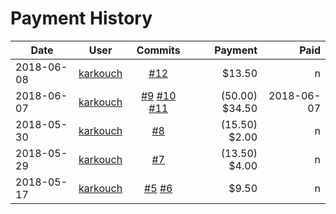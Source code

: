 # Payment History


| Date | User  | Commits | Payment | Paid |
| --- | --- | :---: |---: | ---: |
| 2018-06-08 | [karkouch](https://github.com/karkouch) | [#12](https://github.com/netserva/hcp/pull/12) | $13.50 | n
| 2018-06-07 | [karkouch](https://github.com/karkouch) | [#9](https://github.com/netserva/hcp/pull/9) [#10](https://github.com/netserva/hcp/pull/10) [#11](https://github.com/netserva/hcp/pull/11)| (50.00) $34.50 | 2018-06-07
| 2018-05-30 | [karkouch](https://github.com/karkouch) | [#8](https://github.com/netserva/hcp/pull/8) | (15.50) $2.00 | n
| 2018-05-29 | [karkouch](https://github.com/karkouch) | [#7](https://github.com/netserva/hcp/pull/7) | (13.50) $4.00 | n
| 2018-05-17 | [karkouch](https://github.com/karkouch) | [#5](https://github.com/netserva/hcp/pull/5) [#6](https://github.com/netserva/hcp/pull/6) | $9.50 | n
